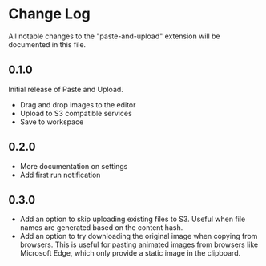# Change Log

All notable changes to the "paste-and-upload" extension will be documented in this file.

## 0.1.0 

Initial release of Paste and Upload.

- Drag and drop images to the editor
- Upload to S3 compatible services
- Save to workspace

## 0.2.0

- More documentation on settings
- Add first run notification

## 0.3.0

- Add an option to skip uploading existing files to S3. Useful when file names are generated based on the content hash.
- Add an option to try downloading the original image when copying from browsers. This is useful for pasting animated images from browsers like Microsoft Edge, which only provide a static image in the clipboard.